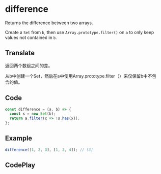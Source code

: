# difference

Returns the difference between two arrays.

Create a `Set` from `b`, then use `Array.prototype.filter()` on `a` to only keep values not contained in `b`.

## Translate

返回两个数组之间的差。

从b中创建一个Set，然后在a中使用Array.prototype.filter（）来仅保留b中不包含的值。

## Code

```js
const difference = (a, b) => {
  const s = new Set(b);
  return a.filter(x => !s.has(x));
};
```

## Example

```js
difference([1, 2, 3], [1, 2, 4]); // [3]
```

## CodePlay

<template>
  <code-play codeplay-id="" />
</template>

